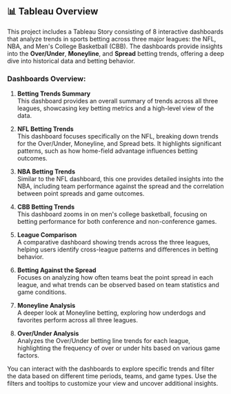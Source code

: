 ## 📊 Tableau Overview

This project includes a Tableau Story consisting of 8 interactive dashboards that analyze trends in sports betting across three major leagues: the NFL, NBA, and Men's College Basketball (CBB). The dashboards provide insights into the **Over/Under**, **Moneyline**, and **Spread** betting trends, offering a deep dive into historical data and betting behavior.

### Dashboards Overview:
1. **Betting Trends Summary**  
   This dashboard provides an overall summary of trends across all three leagues, showcasing key betting metrics and a high-level view of the data.

2. **NFL Betting Trends**  
   This dashboard focuses specifically on the NFL, breaking down trends for the Over/Under, Moneyline, and Spread bets. It highlights significant patterns, such as how home-field advantage influences betting outcomes.

3. **NBA Betting Trends**  
   Similar to the NFL dashboard, this one provides detailed insights into the NBA, including team performance against the spread and the correlation between point spreads and game outcomes.

4. **CBB Betting Trends**  
   This dashboard zooms in on men's college basketball, focusing on betting performance for both conference and non-conference games.

5. **League Comparison**  
   A comparative dashboard showing trends across the three leagues, helping users identify cross-league patterns and differences in betting behavior.

6. **Betting Against the Spread**  
   Focuses on analyzing how often teams beat the point spread in each league, and what trends can be observed based on team statistics and game conditions.

7. **Moneyline Analysis**  
   A deeper look at Moneyline betting, exploring how underdogs and favorites perform across all three leagues.

8. **Over/Under Analysis**  
   Analyzes the Over/Under betting line trends for each league, highlighting the frequency of over or under hits based on various game factors.

You can interact with the dashboards to explore specific trends and filter the data based on different time periods, teams, and game types. Use the filters and tooltips to customize your view and uncover additional insights.
